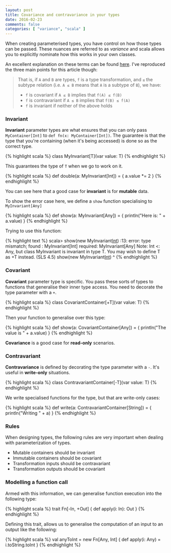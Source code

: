 ```yaml
---
layout: post
title: Covariance and contravariance in your types
date: 2016-02-23
comments: false
categories: [ "variance", "scala" ]
---
```


When creating parameterised types, you have control on how those types can be passed. These nuances are referred to as *variance* and scala allows you to explicitly nominate how this works in your own classes. 

An excellent explanation on these terms can be found [here](http://stackoverflow.com/a/8482091). I've reproduced the three main points for this article though:

> That is, if `A` and `B` are types, `f` is a type transformation, and `≤` the subtype relation (i.e. `A ≤ B` means that `A` is a subtype of `B`), we have:
>
> * `f` is covariant if `A ≤ B` implies that `f(A) ≤ f(B)`
> * `f` is contravariant if `A ≤ B` implies that `f(B) ≤ f(A)`
> * `f` is invariant if neither of the above holds

### Invariant

**Invariant** parameter types are what ensures that you can only pass `MyContainer[Int]` to `def fn(x: MyContainer[Int])`. The guarantee is that the type that you're containing (when it's being accessed) is done so as the correct type.

{% highlight scala %}
class MyInvariant[T](var value: T)
{% endhighlight %}

This guarantees the type of `T` when we go to work on it.

{% highlight scala %}
def double(a: MyInvariant[Int]) = { 
  a.value *= 2
}
{% endhighlight %}

You can see here that a good case for **invariant** is for **mutable** data.

To show the error case here, we define a `show` function specialising to `MyInvariant[Any]`

{% highlight scala %}
def show(a: MyInvariant[Any]) = { 
  println("Here is: " + a.value) 
}
{% endhighlight %}

Trying to use this function:

{% highlight text %}
scala> show(new MyInvariant[Int](5))
<console>:13: error: type mismatch;
 found   : MyInvariant[Int]
 required: MyInvariant[Any]
Note: Int <: Any, but class MyInvariant is invariant in type T.
You may wish to define T as +T instead. (SLS 4.5)
       show(new MyInvariant[Int](5))
            ^
{% endhighlight %} 

### Covariant

**Covariant** parameter type is specific. You pass these sorts of types to functions that generalise their inner type access. You need to decorate the type parameter with a `+`.

{% highlight scala %}
class CovariantContainer[+T](var value: T)
{% endhighlight %}

Then your function to generalise over this type:

{% highlight scala %}
def show(a: CovariantContainer[Any]) = { 
  println("The value is " + a.value)
}
{% endhighlight %}

**Covariance** is a good case for **read-only** scenarios.

### Contravariant 

**Contravariance** is defined by decorating the type parameter with a `-`. It's useful in **write-only** situations.

{% highlight scala %}
class ContravariantContainer[-T](var value: T)
{% endhighlight %}

We write specialised functions for the type, but that are write-only cases:

{% highlight scala %}
def write(a: ContravariantContainer[String]) = {
  println("Writing " + a)
}
{% endhighlight %}

### Rules

When designing types, the following rules are very important when dealing with parameterization of types. 

* Mutable containers should be invariant
* Immutable containers should be covariant
* Transformation inputs should be contravariant
* Transformation outputs should be covariant

### Modelling a function call

Armed with this information, we can generalise function execution into the following type:

{% highlight scala %}
trait Fn[-In, +Out] {
  def apply(i: In): Out
}
{% endhighlight %}

Defining this trait, allows us to generalise the computation of an input to an output like the following:

{% highlight scala %}
val anyToInt = new Fn[Any, Int] {
  def apply(i: Any) = i.toString.toInt
}
{% endhighlight %}

